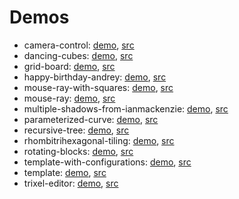 # Demos

- camera-control: [demo](https://erkal.github.io/elm-3d-playground-exploration/camera-control), [src](https://github.com/erkal/elm-3d-playground-exploration/tree/main/games/camera-control/src)
- dancing-cubes: [demo](https://erkal.github.io/elm-3d-playground-exploration/dancing-cubes), [src](https://github.com/erkal/elm-3d-playground-exploration/tree/main/games/dancing-cubes/src)
- grid-board: [demo](https://erkal.github.io/elm-3d-playground-exploration/grid-board), [src](https://github.com/erkal/elm-3d-playground-exploration/tree/main/games/grid-board/src)
- happy-birthday-andrey: [demo](https://erkal.github.io/elm-3d-playground-exploration/happy-birthday-andrey), [src](https://github.com/erkal/elm-3d-playground-exploration/tree/main/games/happy-birthday-andrey/src)
- mouse-ray-with-squares: [demo](https://erkal.github.io/elm-3d-playground-exploration/mouse-ray-with-squares), [src](https://github.com/erkal/elm-3d-playground-exploration/tree/main/games/mouse-ray-with-squares/src)
- mouse-ray: [demo](https://erkal.github.io/elm-3d-playground-exploration/mouse-ray), [src](https://github.com/erkal/elm-3d-playground-exploration/tree/main/games/mouse-ray/src)
- multiple-shadows-from-ianmackenzie: [demo](https://erkal.github.io/elm-3d-playground-exploration/multiple-shadows-from-ianmackenzie), [src](https://github.com/erkal/elm-3d-playground-exploration/tree/main/games/multiple-shadows-from-ianmackenzie/src)
- parameterized-curve: [demo](https://erkal.github.io/elm-3d-playground-exploration/parameterized-curve), [src](https://github.com/erkal/elm-3d-playground-exploration/tree/main/games/parameterized-curve/src)
- recursive-tree: [demo](https://erkal.github.io/elm-3d-playground-exploration/recursive-tree), [src](https://github.com/erkal/elm-3d-playground-exploration/tree/main/games/recursive-tree/src)
- rhombitrihexagonal-tiling: [demo](https://erkal.github.io/elm-3d-playground-exploration/rhombitrihexagonal-tiling), [src](https://github.com/erkal/elm-3d-playground-exploration/tree/main/games/rhombitrihexagonal-tiling/src)
- rotating-blocks: [demo](https://erkal.github.io/elm-3d-playground-exploration/rotating-blocks), [src](https://github.com/erkal/elm-3d-playground-exploration/tree/main/games/rotating-blocks/src)
- template-with-configurations: [demo](https://erkal.github.io/elm-3d-playground-exploration/template-with-configurations), [src](https://github.com/erkal/elm-3d-playground-exploration/tree/main/games/template-with-configurations/src)
- template: [demo](https://erkal.github.io/elm-3d-playground-exploration/template), [src](https://github.com/erkal/elm-3d-playground-exploration/tree/main/games/template/src)
- trixel-editor: [demo](https://erkal.github.io/elm-3d-playground-exploration/trixel-editor), [src](https://github.com/erkal/elm-3d-playground-exploration/tree/main/games/trixel-editor/src)
